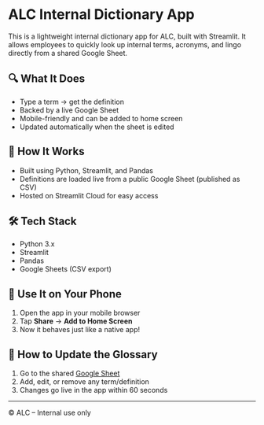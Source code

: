# ALC Internal Dictionary App

This is a lightweight internal dictionary app for ALC, built with Streamlit. It allows employees to quickly look up internal terms, acronyms, and lingo directly from a shared Google Sheet.

## 🔍 What It Does

- Type a term → get the definition
- Backed by a live Google Sheet
- Mobile-friendly and can be added to home screen
- Updated automatically when the sheet is edited

## 🚀 How It Works

- Built using Python, Streamlit, and Pandas
- Definitions are loaded live from a public Google Sheet (published as CSV)
- Hosted on Streamlit Cloud for easy access

## 🛠 Tech Stack

- Python 3.x
- Streamlit
- Pandas
- Google Sheets (CSV export)

## 📱 Use It on Your Phone

1. Open the app in your mobile browser
2. Tap **Share** → **Add to Home Screen**
3. Now it behaves just like a native app!

## 📝 How to Update the Glossary

1. Go to the shared [Google Sheet](https://docs.google.com/spreadsheets/d/1B_09WvM16z_jJ8HAZxu-v09AZCm5-5gmVmBjX4qznK8/edit)
2. Add, edit, or remove any term/definition
3. Changes go live in the app within 60 seconds

---

© ALC – Internal use only
